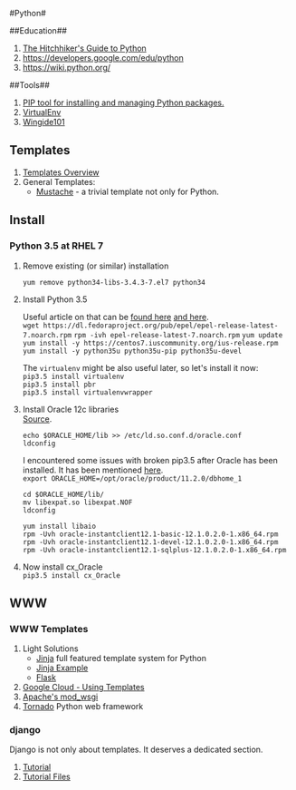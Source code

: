 #Python#

##Education##
1. [The Hitchhiker's Guide to Python](http://docs.python-guide.org/en/latest/)
2. https://developers.google.com/edu/python
3. https://wiki.python.org/

##Tools##
1. [PIP tool for installing and managing Python packages.](https://pip.pypa.io/en/latest/index.html)
2. [VirtualEnv](http://docs.python-guide.org/en/latest/dev/virtualenvs/)
3. [Wingide101](http://wingware.com/downloads/wingide-101)

## Templates ##
1. [Templates Overview](https://wiki.python.org/moin/Templating)
2. General Templates:
   - [Mustache](http://mustache.github.io/) - a trivial template not only for Python.

## Install ##

### Python 3.5 at RHEL 7 ###

1. Remove existing (or similar) installation

   `yum remove python34-libs-3.4.3-7.el7 python34`

2. Install Python 3.5  

   Useful article on that can be [found here][1] [and here][3].  
   `wget https://dl.fedoraproject.org/pub/epel/epel-release-latest-7.noarch.rpm`
   `rpm -ivh epel-release-latest-7.noarch.rpm`
   `yum update`
   `yum install -y https://centos7.iuscommunity.org/ius-release.rpm`  
   `yum install -y python35u python35u-pip python35u-devel`  

   The `virtualenv` might be also useful later, so let's install it now:  
   `pip3.5 install virtualenv`  
   `pip3.5 install pbr`  
   `pip3.5 install virtualenvwrapper`  

3. Install Oracle 12c libraries  
   [Source][2].

   `echo $ORACLE_HOME/lib >> /etc/ld.so.conf.d/oracle.conf`  
   `ldconfig`  

   I encountered some issues with broken pip3.5 after Oracle
   has been installed. It has been mentioned [here][issue1].  
   `export ORACLE_HOME=/opt/oracle/product/11.2.0/dbhome_1`  

   `cd $ORACLE_HOME/lib/`  
   `mv libexpat.so libexpat.NOF`  
   `ldconfig`  

   `yum install libaio`  
   `rpm -Uvh oracle-instantclient12.1-basic-12.1.0.2.0-1.x86_64.rpm`  
   `rpm -Uvh oracle-instantclient12.1-devel-12.1.0.2.0-1.x86_64.rpm`  
   `rpm -Uvh oracle-instantclient12.1-sqlplus-12.1.0.2.0-1.x86_64.rpm`  

4. Now install cx_Oracle  
   `pip3.5 install cx_Oracle`

## WWW ##

### WWW Templates ###

1. Light Solutions
   - [Jinja](http://jinja.pocoo.org/) full featured template system for Python
   - [Jinja Example](http://runnable.com/Upjr1LZv_TADAAOj/example-website-layout-in-jinja2-for-python-and-wsgi)
   - [Flask](http://flask.pocoo.org) 
2. [Google Cloud - Using Templates](https://cloud.google.com/appengine/docs/python/gettingstartedpython27/templates)
3. [Apache's mod_wsgi](http://flask.pocoo.org/docs/0.10/deploying/mod_wsgi/)
4. [Tornado](http://www.tornadoweb.org/en/stable/) Python web framework

### django ###
Django is not only about templates. It deserves a dedicated section.

1. [Tutorial](https://docs.djangoproject.com/en/1.7/intro/tutorial01/)
2. [Tutorial Files](https://github.com/django/djangoproject.com)


[1]: http://stackoverflow.com/questions/8087184/problems-installing-python3-on-rhel
[2]: https://www.mylinuxplace.com/install-cx_oracle-on-centos-7/
[issue1]: https://bbs.archlinux.org/viewtopic.php?id=140916
[3]: http://unversioned.blogspot.com/2015/08/installing-epel-repo-to-oracle-linux-7.html
